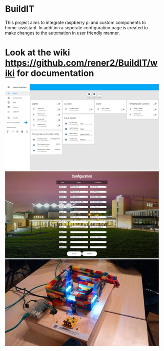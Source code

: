 # BuildIT
This project aims to integrate raspberry pi and custom components to home-assistant. In addition a seperate configuration page is created to make changes to the automation in user friendly manner.  
# Look at the wiki https://github.com/rener2/BuildIT/wiki for documentation
![alt tag](https://raw.githubusercontent.com/rener2/BuildIT/master/images/front-end.png)  
![alt tag](https://raw.githubusercontent.com/rener2/BuildIT/master/images/Configuration_page.png) 
![alt tag](https://raw.githubusercontent.com/rener2/BuildIT/master/images/House.jpg)
